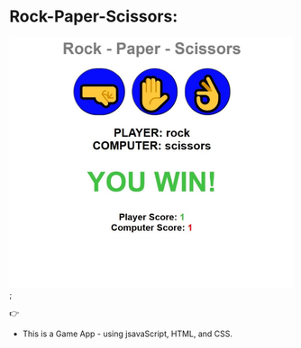 # Rock-Paper-Scissors:

![Image](./image/rps.png);

 

 👉 
 - This is a Game App - using jsavaScript, HTML, and CSS.